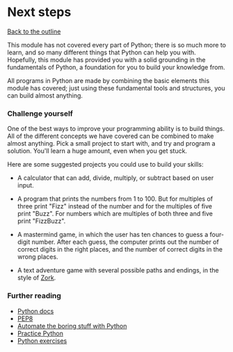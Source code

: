 # Next steps

[Back to the outline](0_outline.md)

This module has not covered every part of Python; there is so much more to learn, and so many different things that Python can help you with. Hopefully, this module has provided you with a solid grounding in the fundamentals of Python, a foundation for you to build your knowledge from.

All programs in Python are made by combining the basic elements this module has covered; just using these fundamental tools and structures, you can build almost anything.

### Challenge yourself

One of the best ways to improve your programming ability is to build things. All of the different concepts we have covered can be combined to make almost anything. Pick a small project to start with, and try and program a solution. You'll learn a huge amount, even when you get stuck.

Here are some suggested projects you could use to build your skills:

* A calculator that can add, divide, multiply, or subtract based on user input.

* A program that prints the numbers from 1 to 100. But for multiples of three print "Fizz" instead of the number and for the multiples of five print "Buzz". For numbers which are multiples of both three and five print "FizzBuzz".

* A mastermind game, in which the user has ten chances to guess a four-digit number. After each guess, the computer prints out the number of correct digits in the right places, and the number of correct digits in the wrong places.

* A text adventure game with several possible paths and endings, in the style of [Zork](http://textadventures.co.uk/games/view/5zyoqrsugeopel3ffhz_vq/zork).

### Further reading
* [Python docs](https://docs.python.org/3/)
* [PEP8](https://www.python.org/dev/peps/pep-0008/)
* [Automate the boring stuff with Python](https://automatetheboringstuff.com/)
* [Practice Python](https://www.practicepython.org/)
* [Python exercises](https://www.w3resource.com/python-exercises/)
